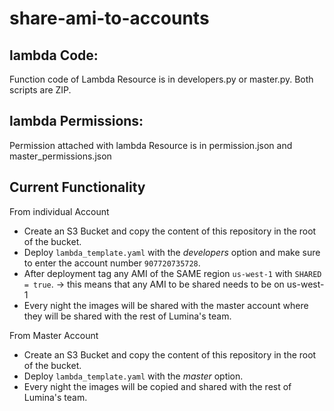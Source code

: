 # share-ami-to-accounts

## lambda Code:
Function code of Lambda Resource is in developers.py or master.py. Both scripts are ZIP.  

## lambda Permissions:
Permission attached with lambda Resource is in permission.json and master_permissions.json

## Current Functionality
From individual Account
- Create an S3 Bucket and copy the content of this repository in the root of the bucket.
- Deploy `lambda_template.yaml` with the *developers* option and make sure to enter the account number `907720735728`.
- After deployment tag any AMI of the SAME region `us-west-1` with `SHARED = true`. -> this means that any AMI to be shared needs to be on us-west-1
- Every night the images will be shared with the master account where they will be shared with the rest of Lumina's team.

From Master Account
- Create an S3 Bucket and copy the content of this repository in the root of the bucket.
- Deploy `lambda_template.yaml` with the *master* option.
- Every night the images will be copied and shared with the rest of Lumina's team.
